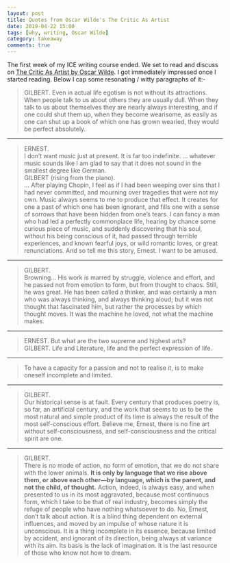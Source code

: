 ```yaml
---
layout: post
title: Quotes from Oscar Wilde's The Critic As Artist
date: 2019-04-22 15:00
tags: [why, writing, Oscar Wilde]
category: takeaway
comments: true
---
```


The first week of my ICE writing course ended. We set to read and discuss on [The Critic As Artist by Oscar Wilde](http://www.wilde-online.info/the-critic-as-artist.html). I got immediately impressed once I started reading. Below I cap some resonating / witty paragraphs of it:-

> GILBERT. 
> Even in actual life egotism is not without its attractions. When people talk to us about others they are usually dull. When they talk to us about themselves they are nearly always interesting, and if one could shut them up, when they become wearisome, as easily as one can shut up a book of which one has grown wearied, they would be perfect absolutely.

---

> ERNEST.  
> I don’t want music just at present. It is far too indefinite. ... whatever music sounds like I am glad to say that it does not sound in the smallest degree like German.  
> GILBERT (rising from the piano).  
> ... After playing Chopin, I feel as if I had been weeping over sins that I had never committed, and mourning over tragedies that were not my own. Music always seems to me to produce that effect. It creates for one a past of which one has been ignorant, and fills one with a sense of sorrows that have been hidden from one’s tears.
I can fancy a man who had led a perfectly commonplace life, hearing by chance some curious piece of music, and suddenly discovering that his soul, without his being conscious of it, had passed through terrible experiences, and known fearful joys, or wild romantic loves, or great renunciations. And so tell me this story, Ernest. I want to be amused.

---

> GILBERT.    
> Browning... His work is marred by struggle, violence and effort, and he passed not from emotion to form, but from thought to chaos. Still, he was great. He has been called a thinker, and was certainly a man who was always thinking, and always thinking aloud; but it was not thought that fascinated him, but rather the processes by which thought moves. It was the machine he loved, not what the machine makes. 

---

> ERNEST. But what are the two supreme and highest arts?  
> GILBERT. Life and Literature, life and the perfect expression of life.

---

> To have a capacity for a passion and not to realise it, is to make oneself incomplete and limited. 

---

> GILBERT.  
Our historical sense is at fault. Every century that produces poetry is, so far, an artificial century, and the work that seems to us to be the most natural and simple product of its time is always the result of the most self-conscious effort. Believe me, Ernest, there is no fine art without self-consciousness, and self-consciousness and the critical spirit are one.

---
> GILBERT.  
There is no mode of action, no form of emotion, that we do not share with the lower animals. __It is only by language that we rise above them, or above each other—by language, which is the parent, and not the child, of thought.__ Action, indeed, is always easy, and when presented to us in its most aggravated, because most continuous form, which I take to be that of real industry, becomes simply the refuge of people who have nothing whatsoever to do. No, Ernest, don’t talk about action. It is a blind thing dependent on external influences, and moved by an impulse of whose nature it is unconscious. It is a thing incomplete in its essence, because limited by accident, and ignorant of its direction, being always at variance with its aim. Its basis is the lack of imagination. It is the last resource of those who know not how to dream.